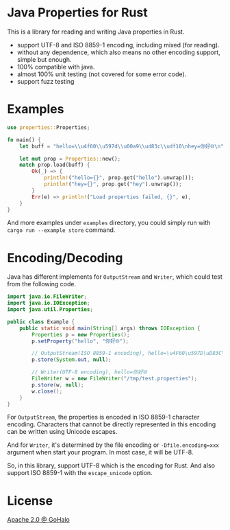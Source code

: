 # Java Properties for Rust

This is a library for reading and writing Java properties in Rust.

* support UTF-8 and ISO 8859-1 encoding, including mixed (for reading).
* without any dependence, which also means no other encoding support, simple but enough.
* 100% compatible with java.
* almost 100% unit testing (not covered for some error code).
* support fuzz testing

# Examples

``` rust
use properties::Properties;

fn main() {
    let buff = "hello=\\u4f60\\u597d\\u00a9\\ud83c\\udf10\nhey=你好🌐\n".as_bytes();

    let mut prop = Properties::new();
    match prop.load(buff) {
        Ok(_) => {
            println!("hello={}", prop.get("hello").unwrap());
            println!("hey={}", prop.get("hey").unwrap());
        }
        Err(e) => println!("Load properties failed, {}", e),
    }
}
```

And more examples under `examples` directory, you could simply run with `cargo run --example store` command.

# Encoding/Decoding

Java has different implements for `OutputStream` and `Writer`, which could
test from the following code.

``` java
import java.io.FileWriter;
import java.io.IOException;
import java.util.Properties;

public class Example {
    public static void main(String[] args) throws IOException {
        Properties p = new Properties();
        p.setProperty("hello", "你好🌐");

        // OutputStream(ISO 8859-1 encoding), hello=\u4F60\u597D\uD83C\uDF10
        p.store(System.out, null);

        // Writer(UTF-8 encoding), hello=你好🌐
        FileWriter w = new FileWriter("/tmp/test.properties");
        p.store(w, null);
        w.close();
    }
}
```

For `OutputStream`, the properties is encoded in ISO 8859-1 character encoding.
Characters that cannot be directly represented in this encoding can be written
using Unicode escapes.

And for `Writer`, it's determined by the file encoding or `-Dfile.encoding=xxx`
argument when start your program. In most case, it will be UTF-8.

So, in this library, support UTF-8 which is the encoding for Rust. And also support
ISO 8859-1 with the `escape_unicode` option.

# License

[Apache 2.0 @ GoHalo](./LICENSE)
